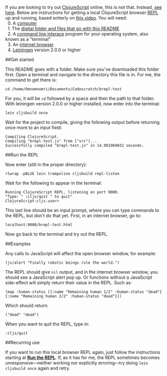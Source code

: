 If you are looking to try out [ClojureScript](https://github.com/clojure/clojurescript) online, this is not that. Instead, [see here](http://clojurescript.net/). Below are instructions for getting a local ClojureScript browser [REPL](http://en.wikipedia.org/wiki/Read%E2%80%93eval%E2%80%93print_loop) up and running, based eniterly on [this video](http://www.youtube.com/watch?v=OqCOA8P8QOY&noredirect=1). You will need:
<br>&nbsp;&nbsp;0. A [computer](http://www.urbandictionary.com/define.php?term=computer)
<br>&nbsp;&nbsp;1. The [digital folder and files that go with this README](https://github.com/omriBernstein/brepl-test)
<br>&nbsp;&nbsp;2. A [command line interace](http://en.wikipedia.org/wiki/Command-line_interface) program for your operating system, also known as a "terminal"
<br>&nbsp;&nbsp;3. An [internet browser](http://en.wikipedia.org/wiki/Web_browser)
<br>&nbsp;&nbsp;4. [Leiningen](http://leiningen.org/) version 2.0.0 or higher

##Get started

This README goes with a folder. Make sure you've downloaded this folder first. Open a terminal and navigate to the directory this file is in. For me, the command to get there is:

    cd /home/Omnomnomri/Documents/Codescratch/brepl-test

For you, it will be `cd` followed by a space and then the path to that folder. With leiningen version 2.0.0 or higher installed, now enter into the terminal:

    lein cljsbuild once

Wait for the project to compile, giving the following output before returning once more to an input field:

    Compiling ClojureScript.
    Compiling "brepl-test.js" from ["src"]...
    Successfully compiled "brepl-test.js" in 14.901984032 seconds.

##Run the REPL

Now enter (still in the proper directory):

    rlwrap -pBLUE lein trampoline cljsbuild repl-listen

Wait for the following to appear in the terminal:

    Running ClojureScript REPL, listening on port 9000.
    "Type: " :cljs/quit " to quit"
    ClojureScript:cljs.user>

This last line should be an input prompt, where you can type commands to the REPL, but don't do that yet. First, in an internet browser, go to:

    localhost:9000/brepl-test.html

Now go back to the terminal and try out the REPL.

##Examples

Any calls to JavaScript will affect the open browser window, for example:

    (js/alert "Finally robotic beings rule the world.")

The REPL should give `nil` output, and in the internet browser window, you should see a JavaScript alert pop up. Or functions without a JavaScript side-effect will simply return their value in the REPL. Such as:

    (map :human-status [{:name "Remaining human 1/2" :human-status "dead"} {:name "Remaining human 2/2" :human-status "dead"}])

Which should return:

    ("dead" "dead")

When you want to quit the REPL, type in:

    :cljs/quit

##Recurring use

If you want to run this local browser REPL again, just follow the instructions starting at [**Run the REPL**](#run-the-repl). If, as it has for me, the REPL sometimes becomes unresponsive&#8212;neither working nor explicitly erroring&#8212;try doing `lein cljsbuild once` again and retry.
